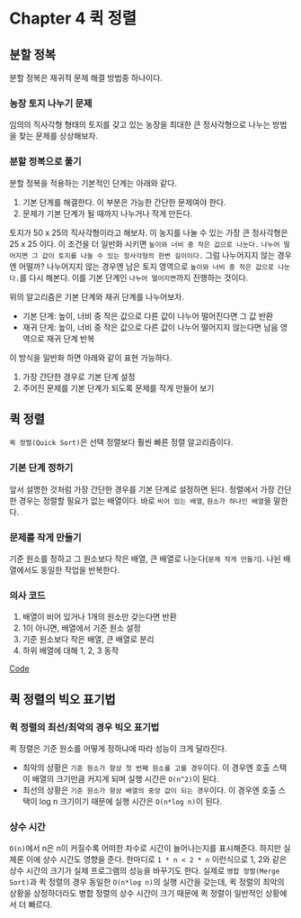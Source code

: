 # Chapter 4 퀵 정렬
## 분할 정복
분할 정복은 재귀적 문제 해결 방법중 하나이다.

### 농장 토지 나누기 문제
임의의 직사각형 형태의 토지를 갖고 있는 농장을 최대한 큰 정사각형으로 나누는 방법을 찾는 문제를 상상해보자.

### 분할 정복으로 풀기
분할 정복을 적용하는 기본적인 단계는 아래와 같다.
1. 기본 단계를 해결한다. 이 부분은 가능한 간단한 문제여야 한다.
2. 문제가 기본 단계가 될 때까지 나누거나 작게 만든다.

토지가 50 x 25의 직사각형이라고 해보자. 이 농지를 나눌 수 있는 가장 큰 정사각형은 25 x 25 이다. 
이 조건을 더 일반화 시키면 `높이와 너비 중 작은 값으로 나눈다.` `나누어 떨어지면 그 값이 토지를 나눌 수 있는 정사각형의 한변 길이이다.` 
그럼 나누어지지 않는 경우엔 어떨까? 나누어지지 않는 경우엔 남은 토지 영역으로 `높이와 너비 중 작은 값으로 나눈다.`를 다시 해본다. 이를 기본 단계인 `나누어 떨어지면`까지 진행하는 것이다.

위의 알고리즘은 기본 단계와 재귀 단계를 나누어보자.
* 기본 단계: 높이, 너비 중 작은 값으로 다른 값이 나누어 떨어진다면 그 값 반환
* 재귀 단게:  높이, 너비 중 작은 값으로 다른 값이 나누어 떨어지지 않는다면 남음 영역으로 재귀 단계 반복

이 방식을 일반화 하면 아래와 같이 표현 가능하다.
1. 가장 간단한 경우로 기본 단계 설정
2. 주어진 문제를 기본 단계가 되도록 문제를 작게 만들어 보기

## 퀵 정렬
`퀵 정렬(Quick Sort)`은 선택 정렬보다 훨씬 빠른 정렬 알고리즘이다.

### 기본 단계 정하기
앞서 설명한 것처럼 가장 간단한 경우를 기본 단계로 설정하면 된다. 정렬에서 가장 간단한 경우는 정렬할 필요가 없는 배열이다.
바로 `비어 있는 배열`, `원소가 하나인 배열`을 말한다. 

### 문제를 작게 만들기
기준 원소를 정하고 그 원소보다 작은 배열, 큰 배열로 나눈다(`문제 작게 만들기`). 나뉜 배열에서도 동일한 작업을 반복한다.

### 의사 코드
1. 배열이 비어 있거나 1개의 원소만 갖는다면 반환
2. 1이 아니면, 배열에서 기준 원소 설정
3. 기준 원소보다 작은 배열, 큰 배열로 분리
4. 하위 배열에 대해 1, 2, 3 동작

[Code](QuickSort.kt)
 
## 퀵 정렬의 빅오 표기법
### 퀵 정렬의 최선/최악의 경우 빅오 표기법
퀵 정렬은 기준 원소를 어떻게 정하냐에 따라 성능이 크게 달라진다.
* 최악의 상황은 `기준 원소가 항상 첫 번째 원소를 고를 경우`이다. 이 경우엔 호출 스택이 배열의 크기만큼 커지게 되며 실행 시간은 `O(n^2)`이 된다.
* 최선의 상황은 `기준 원소가 항상 배열의 중앙 값이 되는 경우`이다. 이 경우엔 호출 스택이 log n 크기이기 때문에  실행 시간은 `O(n*log n)`이 된다.
  
### 상수 시간
`O(n)`에서 n은 n이 커질수록 어떠한 차수로 시간이 늘어나는지를 표시해준다. 하지만 실제론 이에 상수 시간도 영향을 준다.
한마디로 `1 * n < 2 * n` 이런식으로 1, 2와 같은 상수 시간의 크기가 실제 프로그램의 성능을 바꾸기도 한다.
실제로 `병합 정렬(Merge Sort)`과 퀵 정렬의 경우 동일한 `O(n*log n)`의 실행 시간을 갖는데, 퀵 정렬의 최악의 상황을 상정하더라도 병합 정렬의 상수 시간이 크기 때문에 퀵 정렬이 일반적인 상황에서 더 빠르다. 
 
 